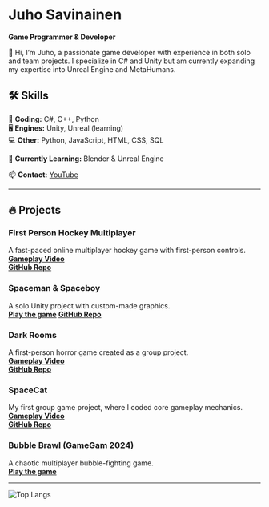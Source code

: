 # Juho Savinainen  
**Game Programmer & Developer**  

👋 Hi, I’m Juho, a passionate game developer with experience in both solo and team projects. I specialize in C# and Unity but am currently expanding my expertise into Unreal Engine and MetaHumans.  

## 🛠 Skills  
💾 **Coding:** C#, C++, Python  
🖥️ **Engines:** Unity, Unreal (learning)  
💻 **Other:** Python, JavaScript, HTML, CSS, SQL  

🚀 **Currently Learning:** Blender & Unreal Engine  

📫 **Contact:** [YouTube](https://www.youtube.com/@Diskokeisari/featured)  

---

## 🔥 Projects  

### **First Person Hockey Multiplayer**  
A fast-paced online multiplayer hockey game with first-person controls.  
**[Gameplay Video](https://www.youtube.com/watch?v=jUX5UMskR-0&ab_channel=Diskokeisari)**  
**[GitHub Repo](https://github.com/Juhosavi/FPH)**  

### **Spaceman & Spaceboy**  
A solo Unity project with custom-made graphics.  
**[Play the game](https://juhosavi.itch.io/spacegame)** 
**[GitHub Repo](https://github.com/Juhosavi/Spaceman)**  


### **Dark Rooms**  
A first-person horror game created as a group project.  
**[Gameplay Video](https://www.youtube.com/watch?v=7ZX4Ji5UHEM&ab_channel=Diskokeisari)**  
**[GitHub Repo](https://github.com/Juhosavi/games/tree/main/3DHorror)**  

### **SpaceCat**  
My first group game project, where I coded core gameplay mechanics.  
**[Gameplay Video](https://youtu.be/9X_vHkCXZ6A)**  
**[GitHub Repo](https://github.com/Juhosavi/games/tree/main/SpaceCatGame)**  

### **Bubble Brawl (GameGam 2024)**  
A chaotic multiplayer bubble-fighting game.  
**[Play the game](https://juhosavi.itch.io/bubble-brawl)**  

---

![Top Langs](https://github-readme-stats.vercel.app/api/top-langs/?username=Juhosavi&layout=compact)
